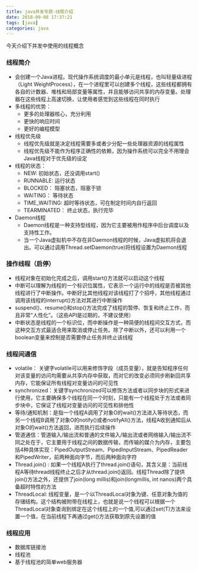 ```yaml
---
title: java并发专题-线程介绍
date: 2018-09-08 17:37:21
tags: [java]
categories: java
---
```

今天介绍下并发中使用的线程概念

### 线程简介
- 会创建一个Java进程。现代操作系统调度的最小单元是线程，也叫轻量级进程（Light WeightProcess），在一个进程里可以创建多个线程，这些线程都拥有各自的计数器、堆栈和局部变量等属性，并且能够访问共享的内存变量。处理器在这些线程上高速切换，让使用者感觉到这些线程在同时执行
- 多线程的优势：
  - 更多的处理器核心，充分利用
  - 更快的响应时间
  - 更好的编程模型
- 线程优先级
  - 线程优先级就是决定线程需要多或者少分配一些处理器资源的线程属性
  - 线程优先级不能作为程序正确性的依赖，因为操作系统可以完全不用理会Java线程对于优先级的设定
- 线程的状态：
  - NEW: 初始状态，还没调用start()
  - RUNNABLE: 运行状态
  - BLOCKED： 阻塞状态，阻塞于锁
  - WAITING： 等待状态
  - TIME_WAITING: 超时等待状态，可在制定时间内自行返回
  - TEARMINATED： 终止状态，执行完毕
- Daemon线程
  - Daemon线程是一种支持型线程，因为它主要被用作程序中后台调度以及支持性工作。
  - 当一个Java虚拟机中不存在非Daemon线程的时候，Java虚拟机将会退出。可以通过调用Thread.setDaemon(true)将线程设置为Daemon线程

### 操作线程（启停）
- 线程对象在初始化完成之后，调用start()方法就可以启动这个线程
- 中断可以理解为线程的一个标识位属性，它表示一个运行中的线程是否被其他线程进行了中断操作。中断好比其他线程对该线程打了个招呼，其他线程通过调用该线程的interrupt()方法对其进行中断操作
- suspend()、resume()和stop()方法完成了线程的暂停、恢复和终止工作，而且非常“人性化”。（这些API是过期的，不建议使用）
- 中断状态是线程的一个标识位，而中断操作是一种简便的线程间交互方式，而这种交互方式最适合用来取消或停止任务。除了中断以外，还可以利用一个boolean变量来控制是否需要停止任务并终止该线程

### 线程间通信
- volatile： 关键字volatile可以用来修饰字段（成员变量），就是告知程序任何对该变量的访问均需要从共享内存中获取，而对它的改变必须同步刷新回共享内存，它能保证所有线程对变量访问的可见性
- synchronized：关键字synchronized可以修饰方法或者以同步块的形式来进行使用，它主要确保多个线程在同一个时刻，只能有一个线程处于方法或者同步块中，它保证了线程对变量访问的可见性和排他性
- 等待/通知机制：是指一个线程A调用了对象O的wait()方法进入等待状态，而另一个线程B调用了对象O的notify()或者notifyAll()方法，线程A收到通知后从对象O的wait()方法返回，进而执行后续操作
- 管道通信：管道输入/输出流和普通的文件输入/输出流或者网络输入/输出流不同之处在于，它主要用于线程之间的数据传输，而传输的媒介为内存，主要包括4种具体实现：PipedOutputStream、PipedInputStream、PipedReader和PipedWriter，前两种面向字节，而后两种面向字符
- Thread.join() : 如果一个线程A执行了thread.join()语句，其含义是：当前线程A等待thread线程终止之后才从thread.join()返回。线程Thread除了提供join()方法之外，还提供了join(long millis)和join(longmillis, int nanos)两个具备超时特性的方法
- ThreadLocal: 线程变量，是一个以ThreadLocal对象为键、任意对象为值的存储结构。这个结构被附带在线程上，也就是说一个线程可以根据一个ThreadLocal对象查询到绑定在这个线程上的一个值,可以通过set(T)方法来设置一个值，在当前线程下再通过get()方法获取到原先设置的值

### 线程应用
- 数据库链接池
- 线程池
- 基于线程池的简单web服务器
